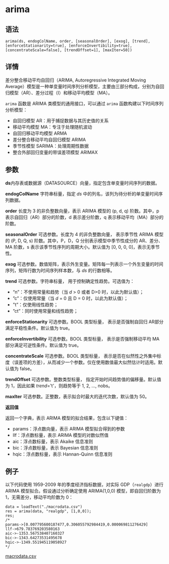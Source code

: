 # arima

## 语法

`arima(ds, endogColName, order, [seasonalOrder], [exog], [trend],
[enforceStationarity=true], [enforceInvertibility=true],
[concentrateScale=false], [trendOffset=1], [maxIter=50])`

## 详情

差分整合移动平均自回归（ARIMA, Autoregressive Integrated Moving
Average）模型是一种单变量时间序列分析模型，主要由三部分构成，分别为自回归模型（AR）、差分过程（I）和移动平均模型（MA）。

`arima` 函数是 ARIMA 类模型的通用接口，可以通过 `arima`
函数构建以下时间序列分析模型：

* 自回归模型 AR：用于捕捉数据与其历史值的关系
* 移动平均模型 MA：专注于处理随机波动
* 自回归移动平均模型 ARMA
* 差分整合移动平均自回归模型 ARIMA
* 季节性模型 SARIMA：处理周期性数据
* 整合外部回归变量的带误差项模型 ARIMAX

## 参数

**ds**内存表或数据源（DATASOURCE）向量，指定包含单变量时间序列的数据。

**endogColName** 字符串标量，指定 *ds* 中的列名，该列为待分析的单变量时间序列数据。

**order** 长度为 3 的非负整数向量，表示 ARIMA 模型的 (p, d, q) 阶数。其中，p 表示自回归（AR）部分的阶数，d 表示差分阶数，q
表示移动平均（MA）部分的阶数。

**seasonalOrder** 可选参数。长度为 4 的非负整数向量， 表示季节性 ARIMA 模型的 (P, D, Q, s) 阶数。其中，P，D，Q
分别表示模型中季节性成分的 AR、差分、MA 阶数，s 表示该季节性序列的周期大小。默认值为 [0, 0, 0, 0]，表示无季节性。

**exog** 可选参数。数值矩阵，表示外生变量。矩阵每一列表示一个外生变量的时间序列，矩阵行数为时间序列样本数，与 *ds* 的行数相等。

**trend** 可选参数。字符串标量， 用于控制确定性趋势。可选值为：

* “n”：不使用常量和趋势（当 *d* > 0 或者 D>0 时，以此为默认值）；
* ”c”：仅使用常量（当 *d* = 0 且 D = 0 时，以此为默认值）；
* ”t”：仅使用线性趋势；
* ”ct”：同时使用常量和线性趋势；

**enforceStationarity** 可选参数。BOOL 类型标量， 表示是否强制自回归 AR部分满足平稳性条件。默认值为 true。

**enforceInvertibility** 可选参数。BOOL 类型标量， 表示是否强制移动平均 MA 部分满足可逆性条件。默认值为 true。

**concentrateScale** 可选参数。BOOL 类型标量，
表示是否在似然性之外集中标度（误差项的方差），从而减少一个参数。仅在使用数值最大似然估计时适用。默认值为 false。

**trendOffset** 可选参数。整数类型标量， 指定开始时间趋势值的偏移量。默认值为 1，因此如果 *trend*='t'，则趋势等于 1,
2, ..., nobs。

**maxIter** 可选参数。正整数，表示拟合时最大的迭代次数，默认值为 50。

**返回值**

返回一个字典，表示 ARIMA 模型的拟合结果，包含以下键值：

* params：浮点数向量，表示 ARIMA 模型拟合得到的参数
* llf：浮点数标量，表示 ARIMA 模型的对数似然值
* aic：浮点数标量，表示 Akaike 信息准则
* bic：浮点数标量，表示 Bayesian 信息准则
* hqic：浮点数标量，表示 Hannan-Quinn 信息准则

## 例子

以下代码使用 1959-2009 年的季度经济指标数据，对实际 GDP（`realgdp`）进行 ARIMA 模型拟合。假设通过分析确定使用
ARIMA(1,0,0) 模型，即自回归阶数为 1，无需差分，移动平均阶数为 0：

```
data = loadText("./macrodata.csv")
res = arima(data, "realgdp", [1,0,0]);
res;
/*
params->[0.007795600187477,0.306055792984419,0.000069811276429]
llf->679.783769203580163
aic->-1353.567538407160327
bic->-1343.64273531495678
hqic->-1349.551945119058927
*/
```

[macrodata.csv](../data/arima/macrodata.csv)

